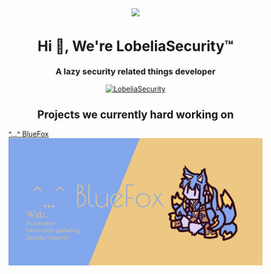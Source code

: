 <div align="center">
<img src="https://avatars.githubusercontent.com/u/119476809?s=400&u=a3e7a97e9b858cf4971ff6a3017b2c7162f85d54&v=4">
</div>

<h1 align="center">Hi 👋, We're LobeliaSecurity™</h1>
<h3 align="center">A lazy security related things developer</h3>

<p align="center"> <a href="https://twitter.com/LobeliaSecurity" target="blank"><img src="https://img.shields.io/twitter/follow/LobeliaSecurity?logo=twitter&style=for-the-badge" alt="LobeliaSecurity" /></a> </p>


<h2 align="center">Projects we currently hard working on</h2>
<a href="https://github.com/LobeliaSecurity/BlueFox">
<div>^.,.^ BlueFox</div>
<img src="https://github.com/LobeliaSecurity/BlueFox/raw/main/media/SocialPreview.png">
</a>
